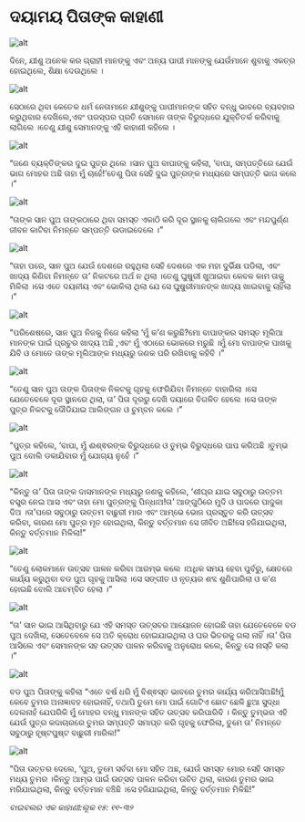 # ଦୟାମୟ ପିତାଙ୍କ କାହାଣୀ

![alt](https://cdn.door43.org/obs/jpg/360px/obs-en-35-01.jpg)

ଦିନେ, ଯୀଶୁ ଅନେକ କର ଗ୍ରାହୀ ମାନଙ୍କୁ ଏବଂ  ଅନ୍ୟ ପାପୀ ମାନଙ୍କୁ ଯେଉଁମାନେ ଶୁବାକୁ ଏକତ୍ର ହୋଇଥିଲେ, ଶିକ୍ଷା ଦେଉଥିଲେ ।

![alt](https://cdn.door43.org/obs/jpg/360px/obs-en-35-02.jpg)

ସେଠାରେ ଥିବା କେତେକ ଧର୍ମ ନେତାମାନେ ଯୀଶୁଙ୍କୁ ପାପୀମାନଙ୍କ ସହିତ ବନ୍ଧୁ ଭାବରେ ବ୍ୟବହାର କରୁଥିବାର ଦେଖିଲେ,ଏବଂ ପରସ୍ପର ପ୍ରତି ସେମାନେ ତାଙ୍କ ବିରୁଦ୍ଧରେ ଯୁକ୍ତିତର୍କ କରିବାକୁ ଲାଗିଲେ ।ତେଣୁ ଯୀଶୁ ସେମାନଙ୍କୁ ଏହି କାହାଣୀ କହିଲେ ।

![alt](https://cdn.door43.org/obs/jpg/360px/obs-en-35-03.jpg)

“ଜଣେ ବ୍ୟକ୍ତିଙ୍କର ଦୁଇ ପୁତ୍ର ଥିଲେ ।ସାନ ପୁଅ ବାପାଙ୍କୁ କହିଲା, ‘ବାପା, ସମ୍ପତ୍ତିରେ ଯେଉଁ ଭାଗ ମୋହର ଅଛି ତାହା ମୁଁ ଚାହେଁ!’ତେଣୁ ପିତା ସେହି ଦୁଇ ପୁତ୍ରଙ୍କ ମଧ୍ୟରେ ସମ୍ପତ୍ତି ଭାଗ କଲେ ।”

![alt](https://cdn.door43.org/obs/jpg/360px/obs-en-35-04.jpg)

“ତାଙ୍କ ସାନ ପୁଅ ତାଙ୍କଠାରେ ଥିବା ସମସ୍ତ ଏକାଠି କରି ଦୂର ସ୍ଥାନକୁ ଚାଲିଗଲେ ଏବଂ ମନ୍ଦପୁର୍ଣ୍ଣ ଜୀବନ କାଟିବା ନିମନ୍ତେ ସମ୍ପତ୍ତି ଉଡାଇଦେଲେ ।”

![alt](https://cdn.door43.org/obs/jpg/360px/obs-en-35-05.jpg)

“ତାହା ପରେ, ସାନ ପୁଅ ଯେଉଁ ଦେଶରେ ରହୁଥିଲା ସେହି ଦେଶରେ ଏକ ମହା ଦୁର୍ଭିକ୍ଷ ପଡିଲା, ଏବଂ ଖାଦ୍ୟ କିଣିବା ନିମନ୍ତେ ତା’ ନିକଟରେ ଅର୍ଥ ନ ଥିଲା ।ତେଣୁ ଘୁଷୁରୀ ଖୁଆଇବା କେବଳ କାମ ତାକୁ ମିଳିଲା ।ସେ ଏତେ ଦୟନୀୟ ଏବଂ ଭୋକିଲା ଥିଲା ଯେ ସେ ଘୁଷୁରୀମାନଙ୍କ ଖାଦ୍ୟ ଖାଇବାକୁ ଚାହିଁଲା ।”

![alt](https://cdn.door43.org/obs/jpg/360px/obs-en-35-06.jpg)

“ପରିଶେଷରେ, ସାନ ପୁଅ ନିଜକୁ ନିଜେ କହିଲା ‘ମୁଁ କ’ଣ କରୁଛି?ମୋ ବାପାଙ୍କର ସମସ୍ତ ମୂଲିଆ ମାନଙ୍କ ପାଇଁ ପ୍ରଚୁର ଖାଦ୍ୟ ଅଛି ,ଏବଂ ମୁଁ ଏଠାରେ ଭୋକରେ ମରୁଛି ।ମୁଁ ମୋ ବାପାଙ୍କ ପାଖକୁ ଯିବି ଓ ମୋତେ ତାଙ୍କ ମୂଲିଆଙ୍କ ମଧ୍ୟରୁ ଜଣକ ପରି ରଖିବାକୁ  କହିବି ।”

![alt](https://cdn.door43.org/obs/jpg/360px/obs-en-35-07.jpg)

“ତେଣୁ ସାନ ପୁଅ ତାଙ୍କ ପିତାଙ୍କ ନିକଟକୁ ଗୃହକୁ ଫେରିଯିବା ନିମନ୍ତେ ବାହାରିଲା ।ସେ ଯେତେବେଳେ ଦୂର ସ୍ଥାନରେ ଥିଲା, ତା’ ପିତା ଦୂରରୁ ଦେଖି ଦୟାରେ ବିଗଳିତ ହେଲେ ।ସେ ତାଙ୍କ ପୁତ୍ର ନିକଟକୁ ଦୌଡିଯାଇ ଆଲିଙ୍ଗନ ଓ ଚୁମ୍ବନ କଲେ ।”

![alt](https://cdn.door43.org/obs/jpg/360px/obs-en-35-08.jpg)

“ପୁତ୍ର କହିଲେ, ‘ବାପା, ମୁଁ ଈଶ୍ଵରଙ୍କ ବିରୁଦ୍ଧରେ ଓ ତୁମ୍ଭ ବିରୁଦ୍ଧରେ ପାପ କରିଅଛି ।ତୁମ୍ଭ ପୁଅ ବୋଲି ଡକାଯିବାର ମୁଁ ଯୋଗ୍ୟ ନୁହେଁ ।”

![alt](https://cdn.door43.org/obs/jpg/360px/obs-en-35-09.jpg)

“କିନ୍ତୁ ତା’ ପିତା ତାଙ୍କ ଦାସମାନଙ୍କ ମଧ୍ୟରୁ ଜଣକୁ କହିଲେ, ‘ଶୀଘ୍ର ଯାଇ ସବୁଠାରୁ ଉତ୍ତମ ବସ୍ତ୍ର ନେଇ ଆସ ଏବଂ ତାହା ମୋ ପୁତ୍ରଙ୍କୁ ପିନ୍ଧାଅ!ତା’ ଆଙ୍ଗୁଠିରେ ମୁଦି ଓ ପାଦରେ ପାଦୁକା ଦିଅ ।ତା’ପରେ ସବୁଠାରୁ ଉତ୍ତମ ବାଛୁରୀ ମାର ଏବଂ ଆମ୍ଭେ ଭୋଜ ପ୍ରସ୍ତୁତ କରି ଉତ୍ସବ କରିବା, କାରଣ ମୋ ପୁତ୍ର ମୃତ ହୋଇଥିଲା, କିନ୍ତୁ ବର୍ତ୍ତମାନ ସେ ଜୀବିତ ଅଛି!ସେ ହଜିଯାଇଥିଲା, କିନ୍ତୁ ବର୍ତ୍ତମାନ ମିଳିଲା!”

![alt](https://cdn.door43.org/obs/jpg/360px/obs-en-35-10.jpg)

“ତେଣୁ ଲୋକମାନେ ଉତ୍ସବ ପାଳନ କରିବା ଆରମ୍ଭ କଲେ ।ଅଧିକ ସମୟ ହେବା ପୁର୍ବରୁ, କ୍ଷେତରେ କାର୍ଯ୍ୟ କରୁଥିବା ବଡ ପୁଅ ଗୃହକୁ ଆସିଲା ।ସେ ସଙ୍ଗୀତ ଓ ନୃତ୍ୟର ଶବ୍ଦ ଶୁଣିପାରିଲା ଓ କ’ଣ ହୋଇଛି ବୋଲି ଆଚମ୍ବିତ ହେଲା ।”

![alt](https://cdn.door43.org/obs/jpg/360px/obs-en-35-11.jpg)

“ତା’ ସାନ ଭାଇ ଆସିଥିବାରୁ ଯେ ଏହି ସମସ୍ତ ଉତ୍ସବର ଆୟୋଜନ ହୋଇଛି ତାହା ଯେତେବେଳେ ବଡ ପୁଅ ଦେଖିଲା, ସେତେବେଳେ ସେ ଅତି କ୍ରୋଧ ହୋଇଯାଇଥିଲା ଓ ଘର ଭିତରକୁ ଗଲା ନାହିଁ ।ତା’ ପିତା ଆସିଲେ ଏବଂ ସେମାନଙ୍କ ସହ ଉତ୍ସବ ପାଳନ କରିବାକୁ ଅନୁରୋଧ କଲେ, କିନ୍ତୁ ସେ ନାସ୍ତି କଲା ।”

![alt](https://cdn.door43.org/obs/jpg/360px/obs-en-35-12.jpg)

ବଡ ପୁଅ ପିତାଙ୍କୁ କହିଲା “ଏତେ ବର୍ଷ ଧରି ମୁଁ ବିଶ୍ଵସ୍ତ ଭାବରେ ତୁମର କାର୍ଯ୍ୟ କରିଆସିଅଛି!ମୁଁ କେବେ ତୁମର ଅନାଜ୍ଞାବହ ହୋଇନାହିଁ, ତଥାପି  ତୁମେ ମୋ ପାଇଁ ଗୋଟିଏ ଛୋଟ ଛେଳି ଛୁଆ ସୁଦ୍ଧା ଦେଲନାହଁ  ଯେପରିକି ମୁଁ ମୋହର ବନ୍ଧୁ ମାନଙ୍କ ସହିତ ଉତ୍ସବ କରିପାରିବି । କିନ୍ତୁ ତୁମ୍ଭର ଏହି ଯେଉଁ ପୁତ୍ର କଦାଚାରରେ ତୁମର ସମ୍ପତ୍ତି ସମାପ୍ତ କରି ଗୃହକୁ ଫେରିଲା, ତୁମେ ତା’ ନିମନ୍ତେ ସବୁଠାରୁ ହୃଷ୍ଟପୁଷ୍ଟ ବାଛୁରୀ ମାରିଲ!”

![alt](https://cdn.door43.org/obs/jpg/360px/obs-en-35-13.jpg)

“ପିତା ଉତ୍ତର ଦେଲେ, ‘ପୁଅ, ତୁମେ ସର୍ବଦା ମୋ ସହିତ ଅଛ, ଯେଉଁ ସମସ୍ତ ମୋର ସେହି ସମସ୍ତ ମଧ୍ୟ ତୁମର ।କିନ୍ତୁ ଆମ୍ଭ ପାଇଁ ଉତ୍ସବ ପାଳନ କରିବା ଉଚିତ ଥିଲା, କାରଣ ତୁମର ଭାଇ ମରିଯାଇଥିଲା, କିନ୍ତୁ ବର୍ତ୍ତମାନ ବଞ୍ଚିଛି ।ସେ ହଜିଯାଇଥିଲା, କିନ୍ତୁ ବର୍ତ୍ତମାନ ମିଳିଛି!”

_ବାଇବଲର ଏକ କାହାଣୀ:ଲୂକ ୧୫: ୧୧-୩୨_